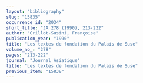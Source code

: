```yaml
---
layout: "bibliography"
slug: "15835"
occurrence_id: "2034"
short_title: "JA 278 (1990), 213-222"
author: "Grillot-Susini, Françoise"
publication_year: "1990"
title: "Les textes de fondation du Palais de Suse"
volume_no_: "278"
pages: "213-222"
journal: "Journal Asiatique"
title: "Les textes de fondation du Palais de Suse"
previous_item: "15838"
---
```

